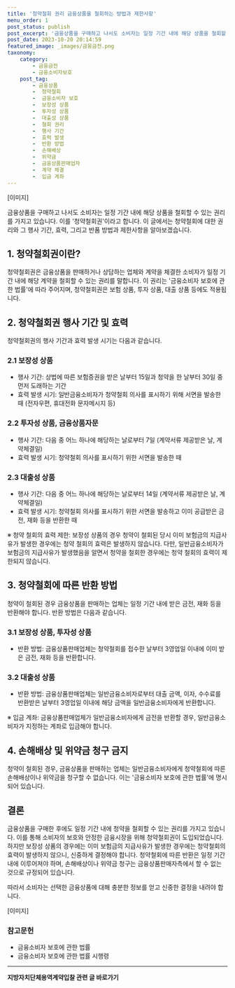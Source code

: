 ```yaml
---
title: '청약철회 권리 금융상품을 철회하는 방법과 제한사항'
menu_order: 1
post_status: publish
post_excerpt: '금융상품을 구매하고 나서도 소비자는 일정 기간 내에 해당 상품을 철회할 수 있는 권리를 가지고 있습니다. 이를  청약철회권 이라고 합니다. 이 글에서는 청약철회에 대한 권리와 그 행사 기간, 효력, 그리고 반품 방법과 제한사항을 알아보겠습니다.'
post_date: 2023-10-20 20:14:59
featured_image: _images/금융금전.png
taxonomy:
    category:
        - 금융금전
        - 금융소비자보호
    post_tag:
        - 금융상품
        -  청약철회
        -  금융소비자 보호
        -  보장성 상품
        -  투자성 상품
        -  대출성 상품
        -  철회 권리
        -  행사 기간
        -  효력 발생
        -  반환 방법
        -  손해배상
        -  위약금
        -  금융상품판매업자
        -  계약 체결
        -  입금 계좌
---
```



[이미지]

금융상품을 구매하고 나서도 소비자는 일정 기간 내에 해당 상품을 철회할 수 있는 권리를 가지고 있습니다. 이를 '청약철회권'이라고 합니다. 이 글에서는 청약철회에 대한 권리와 그 행사 기간, 효력, 그리고 반품 방법과 제한사항을 알아보겠습니다.

## 1. 청약철회권이란?

청약철회권은 금융상품을 판매하거나 상담하는 업체와 계약을 체결한 소비자가 일정 기간 내에 해당 계약을 철회할 수 있는 권리를 말합니다. 이 권리는 '금융소비자 보호에 관한 법률'에 따라 주어지며, 청약철회권은 보험 상품, 투자 상품, 대출 상품 등에도 적용됩니다.

## 2. 청약철회권 행사 기간 및 효력

청약철회권의 행사 기간과 효력 발생 시기는 다음과 같습니다.

### 2.1 보장성 상품

- 행사 기간: 상법에 따른 보험증권을 받은 날부터 15일과 청약을 한 날부터 30일 중 먼저 도래하는 기간
- 효력 발생 시기: 일반금융소비자가 청약철회 의사를 표시하기 위해 서면을 발송한 때 (전자우편, 휴대전화 문자메시지 등)

### 2.2 투자성 상품, 금융상품자문

- 행사 기간: 다음 중 어느 하나에 해당하는 날로부터 7일 (계약서류 제공받은 날, 계약체결일)
- 효력 발생 시기: 청약철회 의사를 표시하기 위한 서면을 발송한 때

### 2.3 대출성 상품

- 행사 기간: 다음 중 어느 하나에 해당하는 날로부터 14일 (계약서류 제공받은 날, 계약체결일)
- 효력 발생 시기: 청약철회 의사를 표시하기 위한 서면을 발송하고 이미 공급받은 금전, 재화 등을 반환한 때

※ 청약 철회의 효력 제한: 보장성 상품의 경우 청약이 철회된 당시 이미 보험금의 지급사유가 발생한 경우에는 청약 철회의 효력은 발생하지 않습니다. 다만, 일반금융소비자가 보험금의 지급사유가 발생했음을 알면서 청약을 철회한 경우에는 청약 철회의 효력이 제한되지 않습니다.

## 3. 청약철회에 따른 반환 방법

청약이 철회된 경우 금융상품을 판매하는 업체는 일정 기간 내에 받은 금전, 재화 등을 반환해야 합니다. 반환 방법은 다음과 같습니다.

### 3.1 보장성 상품, 투자성 상품

- 반환 방법: 금융상품판매업체는 청약철회를 접수한 날부터 3영업일 이내에 이미 받은 금전, 재화 등을 반환합니다.

### 3.2 대출성 상품

- 반환 방법: 금융상품판매업체는 일반금융소비자로부터 대출 금액, 이자, 수수료를 반환받은 날부터 3영업일 이내에 해당 금액을 일반금융소비자에게 반환합니다.

※ 입금 계좌: 금융상품판매업체가 일반금융소비자에게 금전을 반환할 경우, 일반금융소비자가 지정하는 계좌로 입금해야 합니다.

## 4. 손해배상 및 위약금 청구 금지

청약이 철회된 경우, 금융상품을 판매하는 업체는 일반금융소비자에게 청약철회에 따른 손해배상이나 위약금을 청구할 수 없습니다. 이는 '금융소비자 보호에 관한 법률'에 명시되어 있습니다.

## 결론

금융상품을 구매한 후에도 일정 기간 내에 청약을 철회할 수 있는 권리를 가지고 있습니다. 이를 통해 소비자의 보호와 안정한 금융시장을 위해 청약철회권이 도입되었습니다. 하지만 보장성 상품의 경우에는 이미 보험금의 지급사유가 발생한 경우에는 청약철회의 효력이 발생하지 않으니, 신중하게 결정해야 합니다. 청약철회에 따른 반환은 일정 기간 내에 이루어져야 하며, 손해배상이나 위약금 청구는 금융상품판매자측에서 할 수 없는 것으로 규정되어 있습니다. 

따라서 소비자는 선택한 금융상품에 대해 충분한 정보를 얻고 신중한 결정을 내려야 합니다.

[이미지]

### 참고문헌

- 금융소비자 보호에 관한 법률
- 금융소비자 보호에 관한 법률 시행령
<!-- wp:separator -->
<hr class="wp-block-separator has-alpha-channel-opacity"/>
<!-- /wp:separator -->

<!-- wp:group {"backgroundColor":"base","layout":{"type":"constrained"}} -->
<div class="wp-block-group has-base-background-color has-background"><!-- wp:paragraph {"align":"center","fontSize":"medium"} -->
<p class="has-text-align-center has-large-font-size"><strong>지방자치단체용역계약입찰 관련 글 바로가기</strong></p>
<!-- /wp:paragraph -->


<!-- wp:latest-posts
{"categories":[{"id":7150,"count":19,"description":"","link":"https://uknowlaw.com/category/%ec%a7%80%eb%b0%a9%ec%9e%90%ec%b9%98%eb%8b%a8%ec%b2%b4%ec%9a%a9%ec%97%ad%ea%b3%84%ec%95%bd%ec%9e%85%ec%b0%b0/","name":"지방자치단체용역계약입찰","slug":"지방자치단체용역계약입찰","taxonomy":"category","parent":0,"meta":[],"_links":{"self":[{"href":"https://uknowlaw.com/wp-json/wp/v2/categories/7150"}],"collection":[{"href":"https://uknowlaw.com/wp-json/wp/v2/categories"}],"about":[{"href":"https://uknowlaw.com/wp-json/wp/v2/taxonomies/category"}],"wp:post_type":[{"href":"https://uknowlaw.com/wp-json/wp/v2/posts?categories=7150"}],"curies":[{"name":"wp","href":"https://api.w.org/{rel}","templated":true}]}}],"postsToShow":100,"excerptLength":28,"postLayout":"grid","columns":2,"featuredImageAlign":"left","featuredImageSizeSlug":"large","fontSize":18px} /--></div>
<!-- /wp:group -->